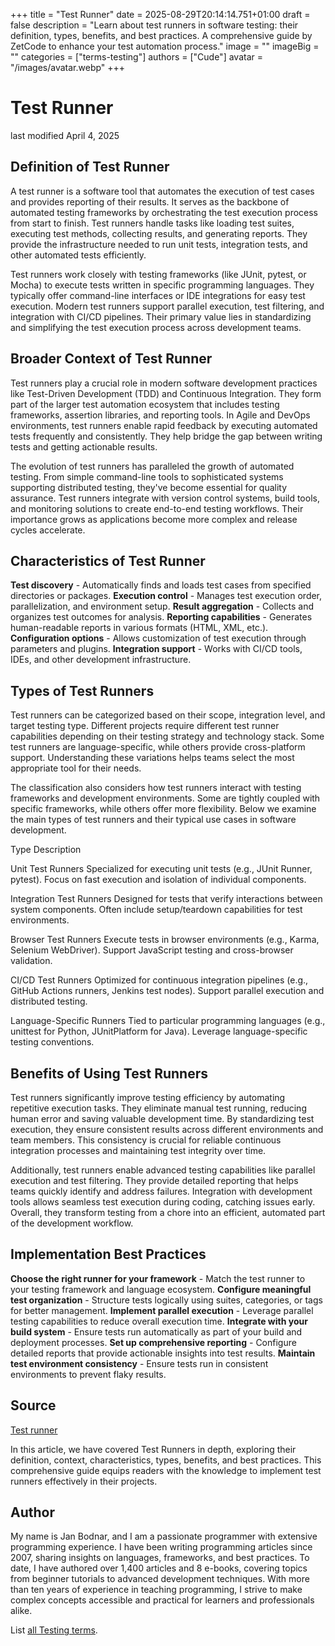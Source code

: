 +++
title = "Test Runner"
date = 2025-08-29T20:14:14.751+01:00
draft = false
description = "Learn about test runners in software testing: their definition, types, benefits, and best practices. A comprehensive guide by ZetCode to enhance your test automation process."
image = ""
imageBig = ""
categories = ["terms-testing"]
authors = ["Cude"]
avatar = "/images/avatar.webp"
+++

# Test Runner

last modified April 4, 2025

## Definition of Test Runner

A test runner is a software tool that automates the execution of test cases and 
provides reporting of their results. It serves as the backbone of automated 
testing frameworks by orchestrating the test execution process from start to 
finish. Test runners handle tasks like loading test suites, executing test 
methods, collecting results, and generating reports. They provide the 
infrastructure needed to run unit tests, integration tests, and other automated 
tests efficiently.

Test runners work closely with testing frameworks (like JUnit, pytest, or 
Mocha) to execute tests written in specific programming languages. They 
typically offer command-line interfaces or IDE integrations for easy test 
execution. Modern test runners support parallel execution, test filtering, and 
integration with CI/CD pipelines. Their primary value lies in standardizing and 
simplifying the test execution process across development teams.

## Broader Context of Test Runner

Test runners play a crucial role in modern software development practices like 
Test-Driven Development (TDD) and Continuous Integration. They form part of the 
larger test automation ecosystem that includes testing frameworks, assertion 
libraries, and reporting tools. In Agile and DevOps environments, test runners 
enable rapid feedback by executing automated tests frequently and consistently. 
They help bridge the gap between writing tests and getting actionable results.

The evolution of test runners has paralleled the growth of automated testing. 
From simple command-line tools to sophisticated systems supporting distributed 
testing, they've become essential for quality assurance. Test runners integrate 
with version control systems, build tools, and monitoring solutions to create 
end-to-end testing workflows. Their importance grows as applications become more 
complex and release cycles accelerate.

## Characteristics of Test Runner

**Test discovery** - Automatically finds and loads test cases 
from specified directories or packages.
**Execution control** - Manages test execution order, 
parallelization, and environment setup.
**Result aggregation** - Collects and organizes test outcomes 
for analysis.
**Reporting capabilities** - Generates human-readable reports 
in various formats (HTML, XML, etc.).
**Configuration options** - Allows customization of test 
execution through parameters and plugins.
**Integration support** - Works with CI/CD tools, IDEs, and 
other development infrastructure.

## Types of Test Runners

Test runners can be categorized based on their scope, integration level, and 
target testing type. Different projects require different test runner 
capabilities depending on their testing strategy and technology stack. Some test 
runners are language-specific, while others provide cross-platform support. 
Understanding these variations helps teams select the most appropriate tool for 
their needs.

The classification also considers how test runners interact with testing 
frameworks and development environments. Some are tightly coupled with specific 
frameworks, while others offer more flexibility. Below we examine the main types 
of test runners and their typical use cases in software development.

Type
Description

Unit Test Runners
Specialized for executing unit tests (e.g., JUnit Runner, pytest). Focus on 
fast execution and isolation of individual components.

Integration Test Runners
Designed for tests that verify interactions between system components. Often 
include setup/teardown capabilities for test environments.

Browser Test Runners
Execute tests in browser environments (e.g., Karma, Selenium WebDriver). 
Support JavaScript testing and cross-browser validation.

CI/CD Test Runners
Optimized for continuous integration pipelines (e.g., GitHub Actions runners, 
Jenkins test nodes). Support parallel execution and distributed testing.

Language-Specific Runners
Tied to particular programming languages (e.g., unittest for Python, 
JUnitPlatform for Java). Leverage language-specific testing conventions.

## Benefits of Using Test Runners

Test runners significantly improve testing efficiency by automating repetitive 
execution tasks. They eliminate manual test running, reducing human error and 
saving valuable development time. By standardizing test execution, they ensure 
consistent results across different environments and team members. This 
consistency is crucial for reliable continuous integration processes and 
maintaining test integrity over time.

Additionally, test runners enable advanced testing capabilities like parallel 
execution and test filtering. They provide detailed reporting that helps teams 
quickly identify and address failures. Integration with development tools allows 
seamless test execution during coding, catching issues early. Overall, they 
transform testing from a chore into an efficient, automated part of the 
development workflow.

## Implementation Best Practices

**Choose the right runner for your framework** - Match the test 
runner to your testing framework and language ecosystem.
**Configure meaningful test organization** - Structure tests 
logically using suites, categories, or tags for better management.
**Implement parallel execution** - Leverage parallel testing 
capabilities to reduce overall execution time.
**Integrate with your build system** - Ensure tests run 
automatically as part of your build and deployment processes.
**Set up comprehensive reporting** - Configure detailed reports 
that provide actionable insights into test results.
**Maintain test environment consistency** - Ensure tests run in 
consistent environments to prevent flaky results.

## Source

[Test runner](https://en.wikipedia.org/wiki/Test_runner)

In this article, we have covered Test Runners in depth, exploring their 
definition, context, characteristics, types, benefits, and best practices. This 
comprehensive guide equips readers with the knowledge to implement test runners 
effectively in their projects.

## Author

My name is Jan Bodnar, and I am a passionate programmer with extensive
programming experience. I have been writing programming articles since 2007,
sharing insights on languages, frameworks, and best practices. To date, I have
authored over 1,400 articles and 8 e-books, covering topics from beginner
tutorials to advanced development techniques. With more than ten years of
experience in teaching programming, I strive to make complex concepts accessible
and practical for learners and professionals alike.

List [all Testing terms](/all/#terms-test).